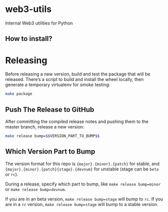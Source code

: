 # web3-utils

Internal Web3 utilities for Python


## How to install?




# Releasing

Before releasing a new version, build and test the package that will be released. There’s a script to build and install the wheel locally, then generate a temporary virtualenv for smoke testing:

```bash
make package
```

## Push The Release to GitHub

After committing the compiled release notes and pushing them to the master branch, release a new version:

```bash
make release bump=$$VERSION_PART_TO_BUMP$$
```

## Which Version Part to Bump

The version format for this repo is `{major}.{minor}.{patch}` for stable, and `{major}.{minor}.{patch}{stage}.{devnum}` for unstable (stage can be `beta` or `rc`).

During a release, specify which part to bump, like `make release bump=minor` or `make release bump=devnum`.

If you are in an beta version, `make release bump=stage` will bump to `rc`. If you are in a `rc` version, `make release bump=stage` will bump to a stable version.
